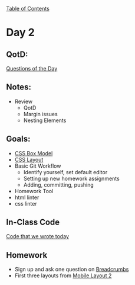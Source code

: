 [Table of Contents](/README.md)

# Day 2

## QotD:
[Questions of the Day](http://www.classmarker.com/test/start/?test_id=567386)

## Notes:
* Review
	* QotD
	* Margin issues
	* Nesting Elements

## Goals:
* [CSS Box Model](/units/css-box-model/README.md)
* [CSS Layout](/units/css-box-model/README.md)
* Basic Git Workflow
	* Identify yourself, set default editor
	* Setting up new homework assignments
	* Adding, committing, pushing
* Homework Tool
* html linter
* css linter

## In-Class Code
[Code that we wrote today](/notes/day-02/code)

## Homework
* Sign up and ask one question on [Breadcrumbs](http://tiy.breadcrumbsqa.com/)
* First three layouts from [Mobile Layout 2](https://github.com/TIY-Austin-Front-End-Engineering/mobile-layout-2)